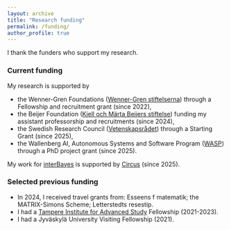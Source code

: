 ```yaml
---
layout: archive
title: "Research funding"
permalink: /funding/
author_profile: true
---
```


I thank the funders who support my research.

### Current funding

My research is supported by 
- the Wenner-Gren Foundations (<a href="https://www.swgc.org/">Wenner-Gren stiftelserna</a>) through a Fellowship and recruitment grant (since 2022),
- the Beijer Foundation (<a href="https://www.beijerstiftelsen.se">Kjell och Märta Beijers stiftelse</a>) funding my assistant professorship and recruitments (since 2024),
- the Swedish Research Council (<a href="https://www.vr.se/english.html">Vetenskapsrådet</a>) through a Starting Grant (since 2025),
- the Wallenberg AI, Autonomous Systems and Software Program (<a href="https://wasp-sweden.org/">WASP</a>) through a PhD project grant (since 2025).

My work for <a href="https://interbayes.github.io/">interBayes</a> is supported by <a href="https://www.uu.se/en/centre/circus">Circus</a> (since 2025).
  
### Selected previous funding 
- In 2024, I received travel grants from: Esseens f matematik; the MATRIX-Simons Scheme; Letterstedts resestip.
- I had a <a href="https://research.tuni.fi/tampere-ias/">Tampere Institute for Advanced Study</a> Fellowship (2021-2023).
- I had a Jyväskylä University Visiting Fellowship (2021).

